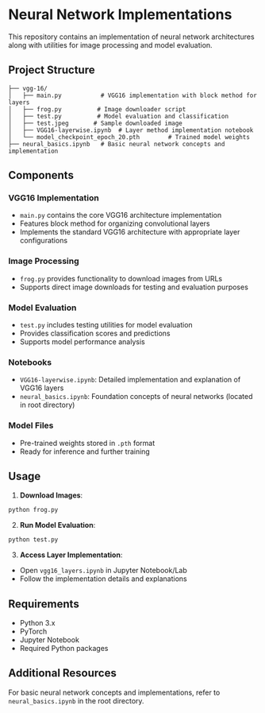 # Neural Network Implementations
This repository contains an implementation of neural network architectures along with utilities for image processing and model evaluation.

## Project Structure
```
├── vgg-16/
│   ├── main.py           # VGG16 implementation with block method for layers
│   ├── frog.py          # Image downloader script
│   ├── test.py          # Model evaluation and classification
│   ├── test.jpeg       # Sample downloaded image
│   ├── VGG16-layerwise.ipynb  # Layer method implementation notebook
│   └── model_checkpoint_epoch_20.pth        # Trained model weights
├── neural_basics.ipynb   # Basic neural network concepts and implementation
```

## Components

### VGG16 Implementation
- `main.py` contains the core VGG16 architecture implementation
- Features block method for organizing convolutional layers
- Implements the standard VGG16 architecture with appropriate layer configurations

### Image Processing
- `frog.py` provides functionality to download images from URLs
- Supports direct image downloads for testing and evaluation purposes

### Model Evaluation
- `test.py` includes testing utilities for model evaluation
- Provides classification scores and predictions
- Supports model performance analysis

### Notebooks
- `VGG16-layerwise.ipynb`: Detailed implementation and explanation of VGG16 layers
- `neural_basics.ipynb`: Foundation concepts of neural networks (located in root directory)

### Model Files
- Pre-trained weights stored in `.pth` format
- Ready for inference and further training

## Usage

1. **Download Images**:
```python
python frog.py
```

2. **Run Model Evaluation**:
```python
python test.py
```

3. **Access Layer Implementation**:
- Open `vgg16_layers.ipynb` in Jupyter Notebook/Lab
- Follow the implementation details and explanations

## Requirements
- Python 3.x
- PyTorch
- Jupyter Notebook
- Required Python packages

## Additional Resources
For basic neural network concepts and implementations, refer to `neural_basics.ipynb` in the root directory.
